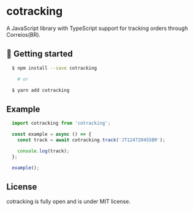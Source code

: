 # cotracking

A JavaScript library with TypeScript support for tracking orders through Correios(BR).

## 🚀 Getting started

```sh
  $ npm install --save cotracking

    # or

  $ yarn add cotracking
```

## Example

```js
  import cotracking from 'cotracking';

  const example = async () => {
    const track = await cotracking.track('JT124720455BR');

    console.log(track);
  };

  example();
```

## License

cotracking is fully open and is under MIT license.
